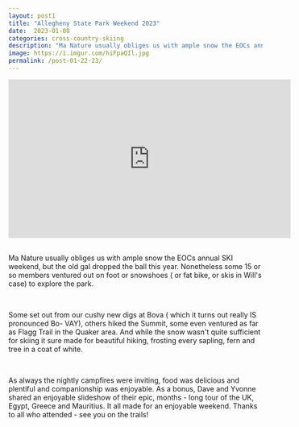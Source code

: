```yaml
---
layout: post1
title: "Allegheny State Park Weekend 2023"
date:  2023-01-08
categories: cross-country-skiing
description: "Ma Nature usually obliges us with ample snow the EOCs annual SKI weekend, but the old gal dropped the ball this year. Nonetheless some 15 or so members ventured out on foot or snowshoes ( or fat bike, or skis in Will's case) to explore the park.."
image: https://i.imgur.com/hiFpaQIl.jpg
permalink: /post-01-22-23/
---
```



  <iframe width="560" height="315" src="https://www.youtube.com/embed/6cvBBQFsT_A" title="YouTube video player" frameborder="0" allow="accelerometer; autoplay; clipboard-write; encrypted-media; gyroscope; picture-in-picture; web-share" allowfullscreen></iframe><br><br>
 
<p>Ma Nature usually obliges us with ample snow the EOCs annual SKI weekend, but the old gal dropped the ball this year. Nonetheless some 15 or so members ventured out on foot or snowshoes ( or fat bike, or skis in Will's case) to explore the park. </p><br>

 <p> Some set out from our cushy new digs at Bova ( which it turns out really IS pronounced Bo- VAY), others hiked the Summit, some even ventured as far as Flagg Trail in the Quaker area. And while the snow wasn't quite sufficient for skiing it sure made for beautiful hiking, frosting every sapling, fern and tree in a coat of white.</p><br>

<p>As always the nightly campfires were inviting, food was delicious and plentiful and companionship was enjoyable. As a bonus, Dave and Yvonne shared an enjoyable slideshow of their epic, months - long tour of the UK, Egypt, Greece and Mauritius. It all made for an enjoyable weekend. Thanks to all who attended - see you on the trails!</p><br>



